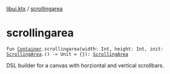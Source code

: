[libui.ktx](index.md) / [scrollingarea](./scrollingarea.md)

# scrollingarea

`fun `[`Container`](-container/index.md)`.scrollingarea(width: Int, height: Int, init: `[`ScrollingArea`](-scrolling-area/index.md)`.() -> Unit = {}): `[`ScrollingArea`](-scrolling-area/index.md)

DSL builder for a canvas with horziontal and vertical scrollbars.

